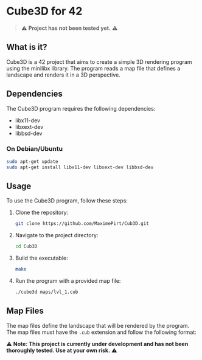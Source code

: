 # Cube3D for 42

> :warning: **Project has not been tested yet.** :warning:

## What is it?

Cube3D is a 42 project that aims to create a simple 3D rendering program using the minilibx library. The program reads a map file that defines a landscape and renders it in a 3D perspective.

## Dependencies

The Cube3D program requires the following dependencies:

- libx11-dev
- libxext-dev
- libbsd-dev

### On Debian/Ubuntu

```bash
sudo apt-get update
sudo apt-get install libx11-dev libxext-dev libbsd-dev
```

## Usage

To use the Cube3D program, follow these steps:

1. Clone the repository:
   ```bash
   git clone https://github.com/MaximePirt/Cub3D.git
   ```

2. Navigate to the project directory:
   ```bash
   cd Cub3D
   ```

3. Build the executable:
   ```bash
   make
   ```

4. Run the program with a provided map file:
   ```bash
   ./cube3d maps/lvl_1.cub
   ```

## Map Files

The map files define the landscape that will be rendered by the program. The map files must have the `.cub` extension and follow the following format:

:warning: **Note: This project is currently under development and has not been thoroughly tested. Use at your own risk.** :warning: